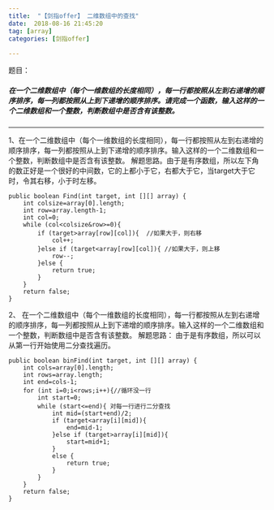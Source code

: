 ```yaml
---
title: 	"【剑指offer】 二维数组中的查找"   
date:  2018-08-16 21:45:20
tag: [array]
categories: [剑指offer]  
         
---
```

题目： 
  
#####  在一个二维数组中（每个一维数组的长度相同），每一行都按照从左到右递增的顺序排序，每一列都按照从上到下递增的顺序排序。请完成一个函数，输入这样的一个二维数组和一个整数，判断数组中是否含有该整数。

--------------------------------


1、在一个二维数组中（每个一维数组的长度相同），每一行都按照从左到右递增的顺序排序，每一列都按照从上到下递增的顺序排序。输入这样的一个二维数组和一个整数，判断数组中是否含有该整数。 解题思路。由于是有序数组，所以左下角的数正好是一个很好的中间数，它的上都小于它，右都大于它，当target大于它时，令其右移，小于时左移。 


    public boolean Find(int target, int [][] array) {
        int colsize=array[0].length;
        int row=array.length-1;
        int col=0;
        while (col<colsize&row>=0){
            if (target>array[row][col]){  //如果大于，则右移
                col++;
            }else if (target<array[row][col]){ //如果大于，则上移
                row--;
            }else {
                return true;
            }
        }
        return false;
    }


2、 
 在一个二维数组中（每个一维数组的长度相同），每一行都按照从左到右递增的顺序排序，每一列都按照从上到下递增的顺序排序。输入这样的一个二维数组和一个整数，判断数组中是否含有该整数。
 解题思路： 由于是有序数组，所以可以从第一行开始使用二分查找遍历。
  
    public boolean binFind(int target, int [][] array) {
        int cols=array[0].length;
        int rows=array.length;
        int end=cols-1;
        for (int i=0;i<rows;i++){//循环没一行
            int start=0;
            while (start<=end){ 对每一行进行二分查找
                int mid=(start+end)/2;
                if (target<array[i][mid]){
                    end=mid-1;
                }else if (target>array[i][mid]){
                    start=mid+1;
                }
                else {
                    return true;
                }
            }
        }
        return false;
    }